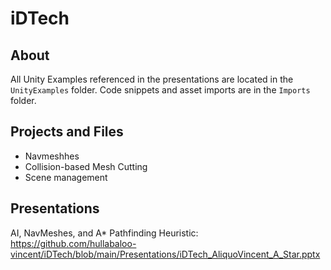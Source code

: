# iDTech

## About

All Unity Examples referenced in the presentations are located in the `UnityExamples` folder.
Code snippets and asset imports are in the `Imports` folder.

## Projects and Files
* Navmeshhes
* Collision-based Mesh Cutting
* Scene management

## Presentations

AI, NavMeshes, and A* Pathfinding Heuristic: 
https://github.com/hullabaloo-vincent/iDTech/blob/main/Presentations/iDTech_AliquoVincent_A_Star.pptx
